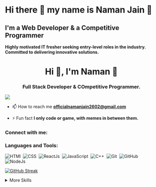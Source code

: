 # Hi there 👋 my name is <b> Naman Jain 🧑‍</b> <br/>
## I'm a Web Developer & a Competitive Programmer

**Highly motivated IT fresher seeking entry-level roles in the industry. Committed to delivering innovative solutions.**



<h1 align="center">Hi 👋, I'm Naman 🧑</h1>
<h3 align="center">Full Stack Developer & COmpetitive Programmer.</h3>

![](https://komarev.com/ghpvc/?username=namanjain2602)

- 📫 How to reach me **officialnamanjain2602@gmail.com**

- ⚡ Fun fact **I only code or game, with memes in between them.**

<h3 align="left">Connect with me:</h3>
<h3 align="left">Languages and Tools:</h3>

![HTMl](https://img.shields.io/badge/-HTML-05122A?style=for-the-badge&logo=html&logoColor=00599C)&nbsp;
![CSS](https://img.shields.io/badge/-css-05122A?style=for-the-badge&logo=css&logoColor=00599C)&nbsp;
![ReactJs](https://img.shields.io/badge/-react-05122A?style=for-the-badge&logo=react&logoColor=FFE873)&nbsp;
![JavaScript](https://img.shields.io/badge/-JavaScript-05122A?style=for-the-badge&logo=javascript)&nbsp;
![C++](https://img.shields.io/badge/-C++-05122A?style=for-the-badge&logo=C%2B%2B&logoColor=00599C)&nbsp;
![Git](https://img.shields.io/badge/-Git-05122A?style=for-the-badge&logo=git)&nbsp;
![GitHub](https://img.shields.io/badge/-GitHub-05122A?style=for-the-badge&logo=github)&nbsp;
![NodeJs](https://img.shields.io/badge/-node-05122A?style=for-the-badge&logo=node&logoColor=00599C)&nbsp;

[![GitHub Streak](https://streak-stats.demolab.com/?user=namanjain2602)](https://git.io/streak-stats)


<details>
<summary>More Skills</summary>

[](https://img.shields.io/badge/Style-CSS-informational?style=flat&logo=css3&logoColor=white&color=4AB197)
![](https://img.shields.io/badge/Style-Tailwind-informational?style=flat&logo=Tailwind-CSS&logoColor=white&color=4AB197)
![](https://img.shields.io/badge/Style-Sass-informational?style=flat&logo=Sass&logoColor=white&color=4AB197)
![](https://img.shields.io/badge/Style-Stylus-informational?style=flat&logo=Stylus&logoColor=white&color=4AB197)
</details>
